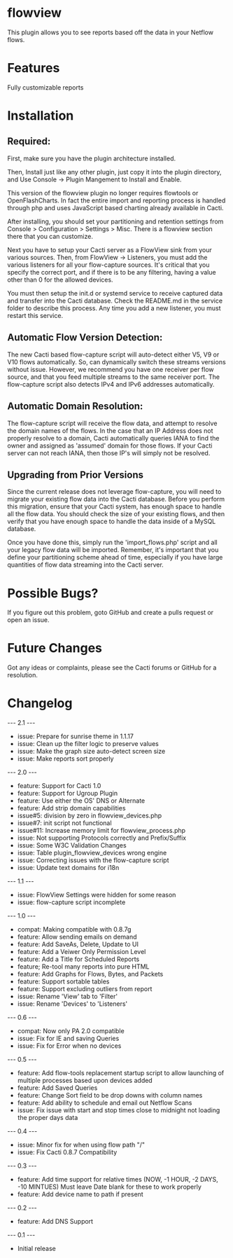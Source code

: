# flowview

This plugin allows you to see reports based off the data in your Netflow flows.

# Features

Fully customizable reports

# Installation

## Required:

First, make sure you have the plugin architecture installed.

Then, Install just like any other plugin, just copy it into the plugin directory,
and Use Console -> Plugin Mangement to Install and Enable.

This version of the flowview plugin no longer requires flowtools or 
OpenFlashCharts.  In fact the entire import and reporting process is 
handled through php and uses JavaScript based charting already available in 
Cacti.

After installing, you should set your partitioning and retention settings from 
Console > Configuration > Settings > Misc.  There is a flowview section there 
that you can customize.

Next you have to setup your Cacti server as a FlowView sink from your various 
sources.  Then, from FlowView -> Listeners, you must add the various listeners 
for all your flow-capture sources.  It's critical that you specify the correct 
port, and if there is to be any filtering, having a value other than 0 for
the allowed devices.

You must then setup the init.d or systemd service to receive captured data
and transfer into the Cacti database.  Check the README.md in the service
folder to describe this process.  Any time you add a new listener, you must
restart this service.

## Automatic Flow Version Detection:

The new Cacti based flow-capture script will auto-detect either V5, V9 or V10
flows automatically.  So, can dynamically switch these streams versions without
issue.  However, we recommend you have one receiver per flow source, and that
you feed multiple streams to the same receiver port.  The flow-capture script
also detects IPv4 and IPv6 addresses automatically.

## Automatic Domain Resolution:

The flow-capture script will receive the flow data, and attempt to resolve
the domain names of the flows.  In the case that an IP Address does not
properly resolve to a domain, Cacti automatically queries IANA to find the
owner and assigned as 'assumed' domain for those flows.  If your Cacti
server can not reach IANA, then those IP's will simply not be resolved.

## Upgrading from Prior Versions

Since the current release does not leverage flow-capture, you will need
to migrate your existing flow data into the Cacti database.  Before you
perform this migration, ensure that your Cacti system, has enough space
to handle all the flow data.  You should check the size of your existing
flows, and then verify that you have enough space to handle the data
inside of a MySQL database.

Once you have done this, simply run the 'import_flows.php' script and
all your legacy flow data will be imported.  Remember, it's important
that you define your partitioning scheme ahead of time, especially if
you have large quantities of flow data streaming into the Cacti server.

# Possible Bugs?

If you figure out this problem, goto GitHub and create a pulls request or open an issue.

# Future Changes

Got any ideas or complaints, please see the Cacti forums or GitHub for a resolution.

# Changelog

--- 2.1 ---
* issue: Prepare for sunrise theme in 1.1.17
* issue: Clean up the filter logic to preserve values
* issue: Make the graph size auto-detect screen size
* issue: Make reports sort properly

--- 2.0 ---
* feature: Support for Cacti 1.0
* feature: Support for Ugroup Plugin
* feature: Use either the OS' DNS or Alternate
* feature: Add strip domain capabilities
* issue#5: division by zero in flowview_devices.php
* issue#7: init script not functional
* issue#11: Increase memory limit for flowview_process.php
* issue: Not supporting Protocols correctly and Prefix/Suffix
* issue: Some W3C Validation Changes
* issue: Table plugin_flowview_devices wrong engine
* issue: Correcting issues with the flow-capture script
* issue: Update text domains for i18n

--- 1.1 ---
* issue: FlowView Settings were hidden for some reason
* issue: flow-capture script incomplete

--- 1.0 ---
* compat: Making compatible with 0.8.7g
* feature: Allow sending emails on demand
* feature: Add SaveAs, Delete, Update to UI
* feature: Add a Veiwer Only Permission Level
* feature: Add a Title for Scheduled Reports
* feature; Re-tool many reports into pure HTML
* feature: Add Graphs for Flows, Bytes, and Packets
* feature: Support sortable tables
* feature: Support excluding outliers from report
* issue: Rename 'View' tab to 'Filter'
* issue: Rename 'Devices' to 'Listeners'

--- 0.6 ---
* compat: Now only PA 2.0 compatible
* issue: Fix for IE and saving Queries
* issue: Fix for Error when no devices

--- 0.5 ---
* feature: Add flow-tools replacement startup script to allow launching of multiple processes based upon devices added
* feature: Add Saved Queries
* feature: Change Sort field to be drop downs with column names
* feature: Add ability to schedule and email out Netflow Scans
* issue: Fix issue with start and stop times close to midnight not loading the proper days data

--- 0.4 ---
* issue: Minor fix for when using flow path "/"
* issue: Fix Cacti 0.8.7 Compatibility

--- 0.3 ---
* feature: Add time support for relative times (NOW, -1 HOUR, -2 DAYS, -10 MINTUES) Must leave Date blank for these to work properly
* feature: Add device name to path if present

--- 0.2 ---
* feature: Add DNS Support

--- 0.1 ---
* Initial release

